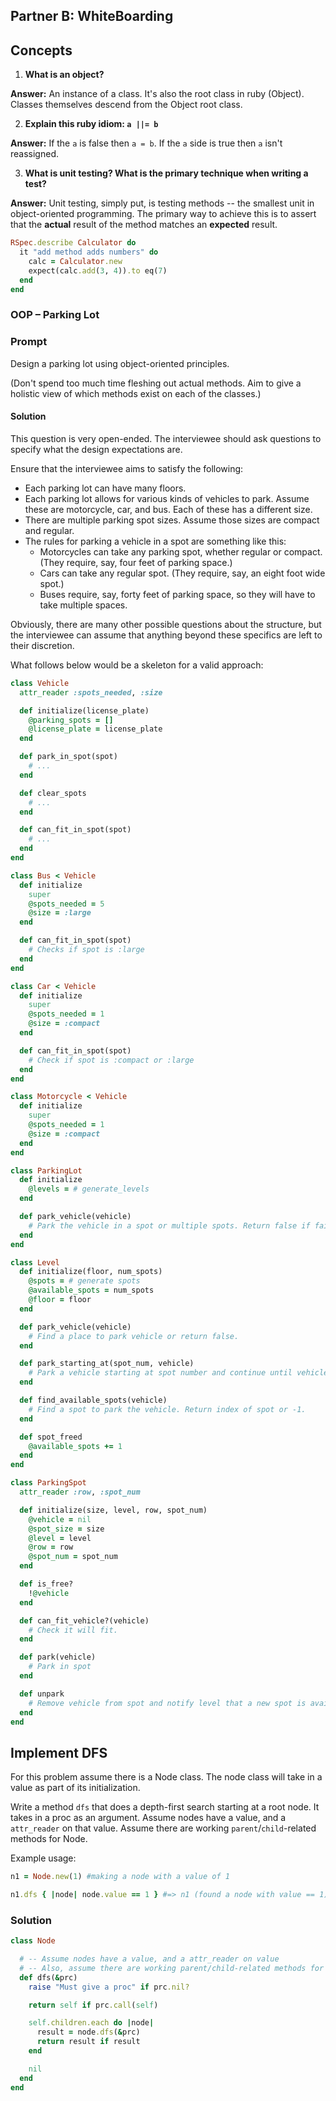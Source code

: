 ## Partner B: WhiteBoarding

## Concepts

1. **What is an object?**

**Answer:** An instance of a class. It's also the root class in ruby (Object).
Classes themselves descend from the Object root class.

2. **Explain this ruby idiom: `a ||= b`**

**Answer:** If the `a` is false then `a = b`. If the `a` side is true then `a`
isn't reassigned.

3. **What is unit testing? What is the primary technique when writing a test?**

**Answer:** Unit testing, simply put, is testing methods -- the smallest unit in
object-oriented programming. The primary way to achieve this is to assert that
the **actual** result of the method matches an **expected** result.

```rb
RSpec.describe Calculator do
  it "add method adds numbers" do
    calc = Calculator.new
    expect(calc.add(3, 4)).to eq(7)
  end
end
```

### OOP – Parking Lot

### Prompt

Design a parking lot using object-oriented principles.

(Don't spend too much time fleshing out actual methods. Aim to give a holistic
view of which methods exist on each of the classes.)

#### Solution

This question is very open-ended. The interviewee should ask questions to
specify what the design expectations are.

Ensure that the interviewee aims to satisfy the following:

- Each parking lot can have many floors.
- Each parking lot allows for various kinds of vehicles to park. Assume these
  are motorcycle, car, and bus. Each of these has a different size.
- There are multiple parking spot sizes. Assume those sizes are compact and
  regular.
- The rules for parking a vehicle in a spot are something like this:
  - Motorcycles can take any parking spot, whether regular or compact. (They
    require, say, four feet of parking space.)
  - Cars can take any regular spot. (They require, say, an eight foot wide
    spot.)
  - Buses require, say, forty feet of parking space, so they will have to take
    multiple spaces.

Obviously, there are many other possible questions about the structure, but the
interviewee can assume that anything beyond these specifics are left to their
discretion.

What follows below would be a skeleton for a valid approach:

```ruby
class Vehicle
  attr_reader :spots_needed, :size

  def initialize(license_plate)
    @parking_spots = []
    @license_plate = license_plate
  end

  def park_in_spot(spot)
    # ...
  end

  def clear_spots
    # ...
  end

  def can_fit_in_spot(spot)
    # ...
  end
end

class Bus < Vehicle
  def initialize
    super
    @spots_needed = 5
    @size = :large
  end

  def can_fit_in_spot(spot)
    # Checks if spot is :large
  end
end

class Car < Vehicle
  def initialize
    super
    @spots_needed = 1
    @size = :compact
  end

  def can_fit_in_spot(spot)
    # Check if spot is :compact or :large
  end
end

class Motorcycle < Vehicle
  def initialize
    super
    @spots_needed = 1
    @size = :compact
  end
end

class ParkingLot
  def initialize
    @levels = # generate_levels
  end

  def park_vehicle(vehicle)
    # Park the vehicle in a spot or multiple spots. Return false if failed.
  end
end

class Level
  def initialize(floor, num_spots)
    @spots = # generate spots
    @available_spots = num_spots
    @floor = floor
  end

  def park_vehicle(vehicle)
    # Find a place to park vehicle or return false.
  end

  def park_starting_at(spot_num, vehicle)
    # Park a vehicle starting at spot number and continue until vehicle.spots_needed.
  end

  def find_available_spots(vehicle)
    # Find a spot to park the vehicle. Return index of spot or -1.
  end

  def spot_freed
    @available_spots += 1
  end
end

class ParkingSpot
  attr_reader :row, :spot_num

  def initialize(size, level, row, spot_num)
    @vehicle = nil
    @spot_size = size
    @level = level
    @row = row
    @spot_num = spot_num
  end

  def is_free?
    !@vehicle
  end

  def can_fit_vehicle?(vehicle)
    # Check it will fit.
  end

  def park(vehicle)
    # Park in spot
  end

  def unpark
    # Remove vehicle from spot and notify level that a new spot is available.
  end
end
```

## Implement DFS

For this problem assume there is a Node class. The node class will take in a
value as part of its initialization.

Write a method `dfs` that does a depth-first search starting at a root node. It
takes in a proc as an argument. Assume nodes have a value, and a `attr_reader`
on that value. Assume there are working `parent`/`child`-related methods for
Node.

Example usage:

```ruby
n1 = Node.new(1) #making a node with a value of 1

n1.dfs { |node| node.value == 1 } #=> n1 (found a node with value == 1)
```

### Solution

```rb
class Node

  # -- Assume nodes have a value, and a attr_reader on value
  # -- Also, assume there are working parent/child-related methods for Node
  def dfs(&prc)
    raise "Must give a proc" if prc.nil?

    return self if prc.call(self)

    self.children.each do |node|
      result = node.dfs(&prc)
      return result if result
    end

    nil
  end
end
```
